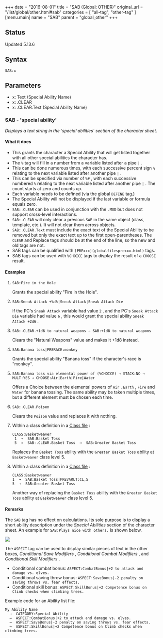 +++
date = "2016-08-01"
title = "SAB (Global: OTHER)"
original_url = "/list/global/other.html#sab"
categories = [ "all-tag", "other-tag" ]
[menu.main]
    name = "SAB"
    parent = "global_other"
+++

## Status

Updated 5.13.6

## Syntax

`SAB:x`

## Parameters

-   x: Text (Special Ability Name)
-   x: .CLEAR
-   x: .CLEAR.Text (Special Ability Name)



### SAB - 'special ability'

*Displays a text string in the 'special abilities' section of the
character sheet.*

#### What it does

-   This grants the character a Special Ability that will get listed
    together with all other special abilities the character has.
-   The `%` tag will fill in a number from a variable listed after a
    pipe `|` .
-   This can be done numerous times, with each successive percent sign
    `%` relating to the next variable listed after another pipe `|` .
-   This can be specified via number of `%#` , with each successive
    numbered `%` relating to the next variable listed after another pipe
    `|` . The count starts at zero and counts up.
-   Each variable needs to be defined (via the global `DEFINE` tag.)
-   The Special Ability will not be displayed if the last variable or
    formula equals zero.
-   `SAB:.CLEAR` can be used in conjunction with the `.MOD` but does not
    support cross-level interactions.
-   `SAB:.CLEAR` will only clear a previous `SAB` in the same object
    (class, template, etc.). It will not clear them across objects.
-   `SAB:.CLEAR.Text` must include the exact text of the Special Ability
    to be removed but only the exact text up to the
    first open-parentheses. The `CLEAR` and Replace tags should be at
    the end of the line, so the new and old tags are not.
-   SAB tags can be qualified with
    `[PRExxx](globalfilesprexxx.html)` tags.
-   SAB tags can be used with `%CHOICE` tags to display the result of a
    `CHOOSE` result.

#### Examples

1.  `SAB:Fire in the Hole`

    Grants the special ability "Fire in the Hole".

2.  `SAB:Sneak Attack +%d%|Sneak Attack|Sneak Attack Die`

    If the PC's `Sneak Attack` variable had value `2` , and the PC's
    `Sneak Attack Die` variable had value `6` , this would grant the
    special ability `Sneak Attack +2d6` .

3.  `SAB:.CLEAR.+1d6 to natural weapons → SAB:+1d8 to natural weapons`

    Clears the "Natural Weapons" value and makes it +1d8 instead.

4.  `SAB:Banana toss|PRERACE:monkey`

    Grants the special ability "Banana toss" if the character's race
    is "monkey".

5.  `SAB:Banana toss via elemental power of (%CHOICE) → STACK:NO → MULT:YES → CHOOSE:Air|Earth|Fire|Water`

    Offers a Choice between the elemental powers of `Air` , `Earth` ,
    `Fire` and `Water` for banana tossing. The same ability may be taken
    multiple times, but a different element must be chosen each time.

6.  `SAB:.CLEAR.Poison`

    Clears the `Poison` value and replaces it with nothing.

7.  Within a class definition in a [Class file](/list/data/classes.html)
    :

        CLASS:Basketweaver        
         1  →  SAB:Basket Toss
         5  →  SAB:.CLEAR.Basket Toss  →  SAB:Greater Basket Toss

    Replaces the `Basket Toss` ability with the `Greater Basket Toss`
    ability at `Basketweaver` class level 5.

8.  Within a class definition in a [Class file](/list/data/classes.html)
    :

        CLASS:Basketweaver
        1  →  SAB:Basket Toss|PREVARLT:CL,5
        5  →  SAB:Greater Basket Toss

    Another way of replacing the `Basket Toss` ability with the
    `Greater Basket Toss` ability at `Basketweaver` class level 5.

#### Remarks

The `SAB` tag has no effect on calculations. Its sole purpose is to
display a short ability description under the *Special Abilities*
section of the character sheet. An example for
`SAB:Plays nice with others.` is shown below.

![](../../images/tags/SAB_1.png)

The `ASPECT` tag can be used to display similar pieces of text in the
other boxes, *Conditional Save Modifiers* , *Conditional Combat
Modifiers* , and *Conditional Skill Modifiers* .

-   Conditional combat bonus:
    `ASPECT:CombatBonus|+2 to attack and damage vs. elves.`
-   Conditional saving throw bonus:
    `ASPECT:SaveBonus|-2 penalty on saving throws vs. fear effects.`
-   Conditional skill bonus:
    `ASPECT:SkillBonus|+2 Competence bonus on Climb checks when climbing trees.`

Example code for an Ability list file:

    My Ability Name
      →  CATEGORY:Special Ability
      →  ASPECT:CombatBonus|+2 to attack and damage vs. elves.
      →  ASPECT:SaveBonus|-2 penalty on saving throws vs. fear effects.
      →  ASPECT:SkillBonus|+2 Competence bonus on Climb checks when climbing trees.

